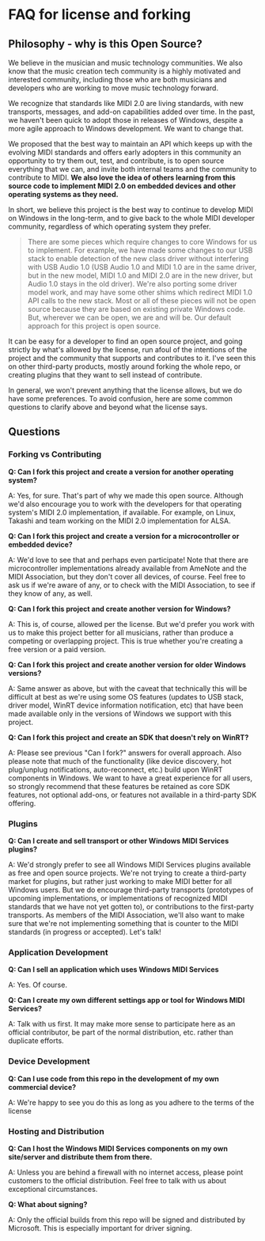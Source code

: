 # FAQ for license and forking

## Philosophy - why is this Open Source?

We believe in the musician and music technology communities. We also know that the music creation tech community is a highly motivated and interested community, including those who are both musicians and developers who are working to move music technology forward.

We recognize that standards like MIDI 2.0 are living standards, with new transports, messages, and add-on capabilities added over time. In the past, we haven't been quick to adopt those in releases of Windows, despite a more agile approach to Windows development. We want to change that.

We proposed that the best way to maintain an API which keeps up with the evolving MIDI standards and offers early adopters in this community an opportunity to try them out, test, and contribute, is to open source everything that we can, and invite both internal teams and the community to contribute to MIDI. **We also love the idea of others learning from this source code to implement MIDI 2.0 on embedded devices and other operating systems as they need.**

In short, we believe this project is the best way to continue to develop MIDI on Windows in the long-term, and to give back to the whole MIDI developer community, regardless of which operating system they prefer.

> There are some pieces which require changes to core Windows for us to implement. For example, we have made some changes to our USB stack to enable detection of the new class driver without interfering with USB Audio 1.0 (USB Audio 1.0 and MIDI 1.0 are in the same driver, but in the new model, MIDI 1.0 and MIDI 2.0 are in the new driver, but Audio 1.0 stays in the old driver). We're also porting some driver model work, and may have some other shims which redirect MIDI 1.0 API calls to the new stack. Most or all of these pieces will not be open source because they are based on existing private Windows code. But, wherever we can be open, we are and will be. Our default approach for this project is open source.

It can be easy for a developer to find an open source project, and going strictly by what's allowed by the license, run afoul of the intentions of the project and the community that supports and contributes to it. I've seen this on other third-party products, mostly around forking the whole repo, or creating plugins that they want to sell instead of contribute.

In general, we won't prevent anything that the license allows, but we do have some preferences. To avoid confusion, here are some common questions to clarify above and beyond what the license says.

## Questions

### Forking vs Contributing

**Q: Can I fork this project and create a version for another operating system?**

A: Yes, for sure. That's part of why we made this open source. Although we'd also encourage you to work with the developers for that operating system's MIDI 2.0 implementation, if available. For example, on Linux, Takashi and team working on the MIDI 2.0 implementation for ALSA.

**Q: Can I fork this project and create a version for a microcontroller or embedded device?**

A: We'd love to see that and perhaps even participate! Note that there are microcontroller implementations already available from AmeNote and the MIDI Association, but they don't cover all devices, of course. Feel free to ask us if we're aware of any, or to check with the MIDI Association, to see if they know of any, as well.

**Q: Can I fork this project and create another version for Windows?**

A: This is, of course, allowed per the license. But we'd prefer you work with us to make this project better for all musicians, rather than produce a competing or overlapping project. This is true whether you're creating a free version or a paid version.

**Q: Can I fork this project and create another version for older Windows versions?**

A: Same answer as above, but with the caveat that technically this will be difficult at best as we're using some OS features (updates to USB stack, driver model, WinRT device information notification, etc) that have been made available only in the versions of Windows we support with this project.

**Q: Can I fork this project and create an SDK that doesn't rely on WinRT?**

A: Please see previous "Can I fork?" answers for overall approach. Also please note that much of the functionality (like device discovery, hot plug/unplug notifications, auto-reconnect, etc.) build upon WinRT components in Windows. We want to have a great experience for all users, so strongly recommend that these features be retained as core SDK features, not optional add-ons, or features not available in a third-party SDK offering.

### Plugins

**Q: Can I create and sell transport or other Windows MIDI Services plugins?**

A: We'd strongly prefer to see all Windows MIDI Services plugins available as free and open source projects. We're not trying to create a third-party market for plugins, but rather just working to make MIDI better for all Windows users. But we do encourage third-party transports (prototypes of upcoming implementations, or implementations of recognized MIDI standards that we have not yet gotten to), or contributions to the first-party transports. As members of the MIDI Association, we'll also want to make sure that we're not implementing something that is counter to the MIDI standards (in progress or accepted). Let's talk!

### Application Development

**Q: Can I sell an application which uses Windows MIDI Services**

A: Yes. Of course.

**Q: Can I create my own different settings app or tool for Windows MIDI Services?**

A: Talk with us first. It may make more sense to participate here as an official contributor, be part of the normal distribution, etc. rather than duplicate efforts.

### Device Development

**Q: Can I use code from this repo in the development of my own commercial device?**

A: We're happy to see you do this as long as you adhere to the terms of the license

### Hosting and Distribution

**Q: Can I host the Windows MIDI Services components on my own site/server and distribute them from there.**

A: Unless you are behind a firewall with no internet access, please point customers to the official distribution. Feel free to talk with us about exceptional circumstances.

**Q: What about signing?**

A: Only the official builds from this repo will be signed and distributed by Microsoft. This is especially important for driver signing.
